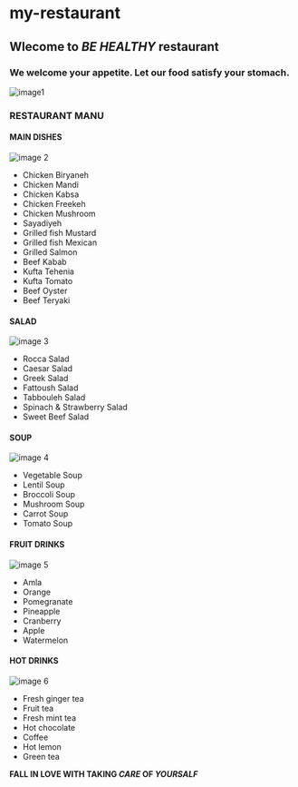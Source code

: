 # my-restaurant
## Wlecome to _BE HEALTHY_ restaurant

### We welcome your appetite. Let our food satisfy your stomach.

![image1](./images%20/1.jpg)



### RESTAURANT MANU

#### MAIN DISHES 
![image 2](./images%20/2.jpg)

* Chicken Biryaneh
* Chicken Mandi
* Chicken Kabsa
* Chicken Freekeh 
* Chicken Mushroom
* Sayadiyeh
* Grilled fish Mustard
* Grilled fish Mexican
* Grilled Salmon
* Beef Kabab
* Kufta Tehenia
* Kufta Tomato
* Beef Oyster
* Beef Teryaki
#### SALAD 
![image 3 ](./images%20/3.jpg)
* Rocca Salad
* Caesar Salad
* Greek Salad
* Fattoush Salad
* Tabbouleh Salad
* Spinach & Strawberry Salad
* Sweet Beef Salad

#### SOUP 
![image 4](./images%20/4.jpg) 

* Vegetable Soup
* Lentil Soup
* Broccoli Soup 
* Mushroom Soup
* Carrot Soup
* Tomato Soup

#### FRUIT DRINKS 
 ![image 5](./images%20/5.jpg)

 * Amla 
 * Orange
 * Pomegranate
 * Pineapple
 * Cranberry 
 * Apple 
 * Watermelon 

#### HOT DRINKS 
  ![image 6 ](./images%20/6.jpg)

* Fresh ginger tea
* Fruit tea
* Fresh mint tea
* Hot chocolate
* Coffee
* Hot lemon
* Green tea

**FALL IN LOVE WITH TAKING _CARE_ OF _YOURSALF_**




